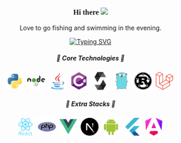 <h3 align="center" style="font-family: Poppins;">
Hi there <img src="https://media.giphy.com/media/hvRJCLFzcasrR4ia7z/giphy.gif" width="28">
</h3>

<p align="center">Love to go fishing and swimming in the evening.</p>

<p align="center">
    <a href="https://git.io/typing-svg">
        <img src="https://readme-typing-svg.herokuapp.com?font=Poppins&weight=500&size=40&pause=1000&color=F7B92E&center=true&random=true&width=600&height=100&lines=Backend+Engineer;Blockchain+Developer;Technical+Leader;Project+Manager;Full+Stack+Engineer" alt="Typing SVG" />
    </a>
</p>

<h5 align="center"> 🧠 Core Technologies 🧠 </h5>
<p align="center">
    <img src="https://github.com/devicons/devicon/blob/master/icons/python/python-original.svg" title="Python"
        alt="Python" width="40" height="40" />&nbsp;
    <img src="https://github.com/devicons/devicon/blob/master/icons/nodejs/nodejs-original-wordmark.svg"
        title="Nodejs" alt="Nodejs" width="40" height="40" />&nbsp;
    <img src="https://github.com/devicons/devicon/blob/master/icons/java/java-original.svg" title="Java"
        alt="Java" width="40" height="40" />&nbsp;
    <img src="https://github.com/devicons/devicon/blob/master/icons/csharp/csharp-original.svg" title="C#"
        alt="C#" width="40" height="40" />&nbsp;
    <img src="https://github.com/devicons/devicon/blob/master/icons/solidity/solidity-original.svg"
        title="Solidity" alt="Solidity" width="40" height="40" />&nbsp;
    <img src="https://github.com/devicons/devicon/blob/master/icons/go/go-original.svg" title="Go" alt="Go"
        width="40" height="40" />&nbsp;
    <img src="https://github.com/devicons/devicon/blob/master/icons/rust/rust-original.svg" title="Rust"
        alt="Rust" width="40" height="40" />&nbsp;
    <img src="https://github.com/devicons/devicon/blob/master/icons/laravel/laravel-original.svg"
        title="Laravel" alt="Laravel" width="40" height="40" />&nbsp;
</p>

<h5 align="center"> 🚨 Extra Stacks 🚨 </h5>
<p align="center">
    <img src="https://github.com/devicons/devicon/blob/master/icons/react/react-original-wordmark.svg"
        title="React" alt="React" width="40" height="40" />&nbsp;
    <img src="https://github.com/devicons/devicon/blob/master/icons/php/php-original.svg" title="PHP" alt="PHP"
        width="40" height="40" />&nbsp;
    <img src="https://github.com/devicons/devicon/blob/master/icons/vuejs/vuejs-original.svg" title="Vue.js"
        alt="Vue.js" width="40" height="40" />&nbsp;
    <img src="https://github.com/devicons/devicon/blob/master/icons/nextjs/nextjs-original.svg" title="Next.js"
        alt="Next.js" width="40" height="40" />&nbsp;
    <img src="https://github.com/devicons/devicon/blob/master/icons/android/android-original.svg"
        title="Android" alt="Android" width="40" height="40" />&nbsp;
    <img src="https://github.com/devicons/devicon/blob/master/icons/flutter/flutter-original.svg"
        title="Flutter" alt="Flutter" width="40" height="40" />&nbsp;
    <img src="https://github.com/devicons/devicon/blob/master/icons/angular/angular-original.svg"
        title="Angular" alt="Angular" width="40" height="40" />&nbsp;
</p>